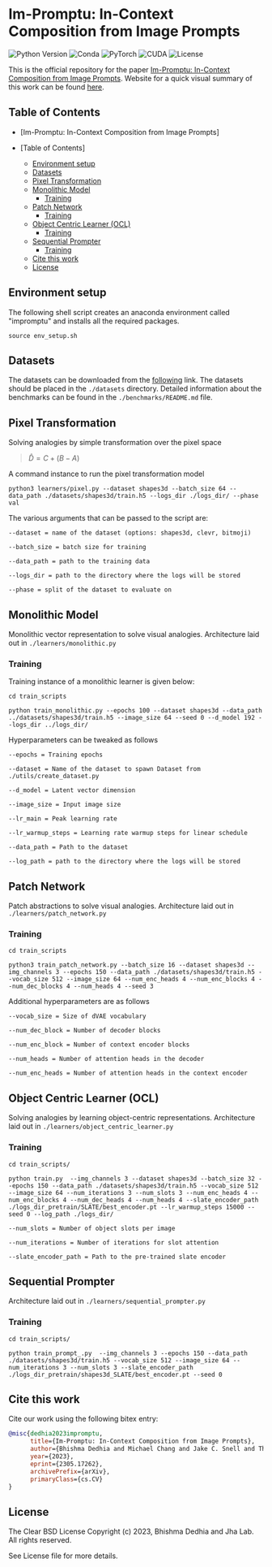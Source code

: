 #  Im-Promptu: In-Context Composition from Image Prompts

![Python Version](https://img.shields.io/badge/python-v3.6%20%7C%20v3.7%20%7C%20v3.8-blue)
![Conda](https://img.shields.io/badge/conda%7Cconda--forge-v4.8.3-blue)
![PyTorch](https://img.shields.io/badge/pytorch-v1.8.1-e74a2b)
![CUDA](https://img.shields.io/badge/cuda-v11.1.1-76b900)
![License](https://img.shields.io/badge/license-Clear%20BSD-green)



This is the official repository for the paper [Im-Promptu: In-Context Composition from Image Prompts](https://arxiv.org/abs/2305.17262). Website for a quick visual summary of this work can be found [here](https://jha-lab.github.io/impromptu/).
## Table of Contents
- [Im-Promptu: In-Context Composition from Image Prompts]

- [Table of Contents]
  - [Environment setup](#environment-setup)
  - [Datasets](#datasets)
  - [Pixel Transformation](#pixel-transformation)
  - [Monolithic Model](#monolithic-model)
    - [Training](#training)
  - [Patch Network](#patch-network)
    - [Training](#training-1)
  - [Object Centric Learner (OCL)](#object-centric-learner-ocl)
    - [Training](#training-2)
  - [Sequential Prompter](#sequential-prompter)
    - [Training](#training-3)
  - [Cite this work](#cite-this-work)
  - [License](#license)
## Environment setup

The following shell script creates an anaconda environment called "impromptu" and installs all the required packages. 
```shell
source env_setup.sh
```

## Datasets

The datasets can be downloaded from the [following]() link. The datasets should be placed in the `./datasets` directory. Detailed information about the benchmarks can be found in the `./benchmarks/README.md` file.

## Pixel Transformation

Solving analogies by simple transformation over the pixel space 
> $\hat{D} = C+ (B-A)$

A command instance to run the pixel transformation model
```shell
python3 learners/pixel.py --dataset shapes3d --batch_size 64 --data_path ./datasets/shapes3d/train.h5 --logs_dir ./logs_dir/ --phase val
```

The various arguments that can be passed to the script are:
```shell
--dataset = name of the dataset (options: shapes3d, clevr, bitmoji)

--batch_size = batch size for training

--data_path = path to the training data

--logs_dir = path to the directory where the logs will be stored

--phase = split of the dataset to evaluate on
```

## Monolithic Model

Monolithic vector representation to solve visual analogies. Architecture laid out in `./learners/monolithic.py`



### Training

Training instance of a monolithic learner is given below:

```
cd train_scripts

python train_monolithic.py --epochs 100 --dataset shapes3d --data_path ../datasets/shapes3d/train.h5 --image_size 64 --seed 0 --d_model 192 --logs_dir ../logs_dir/

```
Hyperparameters can be tweaked as follows
```
--epochs = Training epochs

--dataset = Name of the dataset to spawn Dataset from ./utils/create_dataset.py

--d_model = Latent vector dimension

--image_size = Input image size

--lr_main = Peak learning rate

--lr_warmup_steps = Learning rate warmup steps for linear schedule

--data_path = Path to the dataset

--log_path = path to the directory where the logs will be stored

```



## Patch Network

Patch abstractions to solve visual analogies. Architecture laid out in `./learners/patch_network.py`

### Training

```
cd train_scripts

python3 train_patch_network.py --batch_size 16 --dataset shapes3d --img_channels 3 --epochs 150 --data_path ./datasets/shapes3d/train.h5 --vocab_size 512 --image_size 64 --num_enc_heads 4 --num_enc_blocks 4 --num_dec_blocks 4 --num_heads 4 --seed 3
```
Additional hyperparameters are as follows
```shell
--vocab_size = Size of dVAE vocabulary

--num_dec_block = Number of decoder blocks

--num_enc_block = Number of context encoder blocks

--num_heads = Number of attention heads in the decoder

--num_enc_heads = Number of attention heads in the context encoder
```


## Object Centric Learner (OCL)
Solving analogies by learning object-centric representations. Architecture laid out in `./learners/object_centric_learner.py`

### Training

```
cd train_scripts/

python train.py  --img_channels 3 --dataset shapes3d --batch_size 32 --epochs 150 --data_path ./datasets/shapes3d/train.h5 --vocab_size 512 --image_size 64 --num_iterations 3 --num_slots 3 --num_enc_heads 4 --num_enc_blocks 4 --num_dec_heads 4 --num_heads 4 --slate_encoder_path ./logs_dir_pretrain/SLATE/best_encoder.pt --lr_warmup_steps 15000 --seed 0 --log_path ./logs_dir/
```

```
--num_slots = Number of object slots per image

--num_iterations = Number of iterations for slot attention

--slate_encoder_path = Path to the pre-trained slate encoder
```

## Sequential Prompter
Architecture laid out in `./learners/sequential_prompter.py`

### Training

```
cd train_scripts/

python train_prompt_.py  --img_channels 3 --epochs 150 --data_path ./datasets/shapes3d/train.h5 --vocab_size 512 --image_size 64 --num_iterations 3 --num_slots 3 --slate_encoder_path ./logs_dir_pretrain/shapes3d_SLATE/best_encoder.pt --seed 0
```


## Cite this work

Cite our work using the following bitex entry:
```bibtex
@misc{dedhia2023impromptu,
      title={Im-Promptu: In-Context Composition from Image Prompts}, 
      author={Bhishma Dedhia and Michael Chang and Jake C. Snell and Thomas L. Griffiths and Niraj K. Jha},
      year={2023},
      eprint={2305.17262},
      archivePrefix={arXiv},
      primaryClass={cs.CV}
}
```

## License

The Clear BSD License
Copyright (c) 2023, Bhishma Dedhia and Jha Lab.
All rights reserved.

See License file for more details.